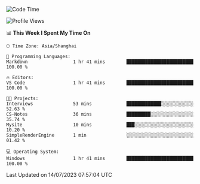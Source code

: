 <!--START_SECTION:waka-->
![Code Time](http://img.shields.io/badge/Code%20Time-1%2C038%20hrs%2059%20mins-blue)

![Profile Views](http://img.shields.io/badge/Profile%20Views-3-blue)

📊 **This Week I Spent My Time On** 

```text
🕑︎ Time Zone: Asia/Shanghai

💬 Programming Languages: 
Markdown                 1 hr 41 mins        █████████████████████████   100.00 % 

🔥 Editors: 
VS Code                  1 hr 41 mins        █████████████████████████   100.00 % 

🐱‍💻 Projects: 
Interviews               53 mins             █████████████░░░░░░░░░░░░   52.63 % 
CS-Notes                 36 mins             █████████░░░░░░░░░░░░░░░░   35.74 % 
Mysite                   10 mins             ███░░░░░░░░░░░░░░░░░░░░░░   10.20 % 
SimpleRenderEngine       1 min               ░░░░░░░░░░░░░░░░░░░░░░░░░   01.42 % 

💻 Operating System: 
Windows                  1 hr 41 mins        █████████████████████████   100.00 % 
```


 Last Updated on 14/07/2023 07:57:04 UTC
<!--END_SECTION:waka-->